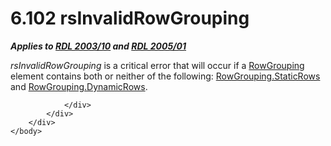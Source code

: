 <html dir="LTR" xmlns:mshelp="http://msdn.microsoft.com/mshelp" xmlns:ddue="http://ddue.schemas.microsoft.com/authoring/2003/5" xmlns:xlink="http://www.w3.org/1999/xlink" xmlns:tool="http://www.microsoft.com/tooltip">
    <head>
        <meta http-equiv="Content-Type" content="text/html; CHARSET=utf-8"></meta>
        <meta name="save" content="history"></meta>
        <title>6.102 rsInvalidRowGrouping</title>
        <xml>
            <mshelp:toctitle title="6.102 rsInvalidRowGrouping"></mshelp:toctitle>
            <mshelp:rltitle title="[MS-RDL]: rsInvalidRowGrouping"></mshelp:rltitle>
            <mshelp:keyword index="A" term="360cab5a-c6f0-40af-9142-ee8b1e51d887"></mshelp:keyword>
            <mshelp:attr name="DCSext.ContentType" value="open specification"></mshelp:attr>
            <mshelp:attr name="AssetID" value="360cab5a-c6f0-40af-9142-ee8b1e51d887"></mshelp:attr>
            <mshelp:attr name="TopicType" value="kbRef"></mshelp:attr>
            <mshelp:attr name="DCSext.Title" value="[MS-RDL]: rsInvalidRowGrouping" />
        </xml>
    </head>
    <body>
        <div id="header">
            <h1 class="heading">6.102 rsInvalidRowGrouping</h1>
        </div>
        <div id="mainSection">
            <div id="mainBody">
                <div id="allHistory" class="saveHistory"></div>
                <div id="sectionSection0" class="section" name="collapseableSection">
                    

<p><b><i>Applies to </i></b><a href="a7e2ad00-07c8-4f6d-80ab-3ad55df7b233.md"><b><i>RDL 2003/10</i></b></a><b><i>
and </i></b><a href="3ebe2912-4958-4832-b391-cad1f5e13338.md"><b><i>RDL 2005/01</i></b></a></p>

<p><i>rsInvalidRowGrouping</i> is a critical error that will
occur if a <a href="b5d38fa6-6490-4b26-8e9d-dcd9571a6378.md">RowGrouping</a>
element contains both or neither of the following: <a href="adcebcf8-27d8-4c95-8106-66e2a1a496bf.md">RowGrouping.StaticRows</a> and
<a href="f33ec05d-3beb-49d4-88b6-7170de25b27f.md">RowGrouping.DynamicRows</a>.</p>


                </div>
            </div>
        </div>
    </body>
</html>
